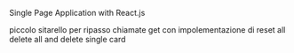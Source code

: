 Single Page Application with React.js

piccolo sitarello per ripasso chiamate get con impolementazione di reset all delete all and delete single card